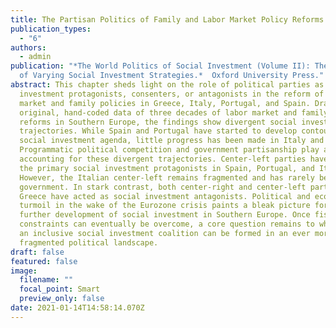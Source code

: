 ```yaml
---
title: The Partisan Politics of Family and Labor Market Policy Reforms in Southern Europe
publication_types:
  - "6"
authors:
  - admin
publication: "*The World Politics of Social Investment (Volume II): The Politics
  of Varying Social Investment Strategies.*  Oxford University Press."
abstract: This chapter sheds light on the role of political parties as social
  investment protagonists, consenters, or antagonists in the reform of labor
  market and family policies in Greece, Italy, Portugal, and Spain. Drawing on
  original, hand-coded data of three decades of labor market and family policy
  reforms in Southern Europe, the findings show divergent social investment
  trajectories. While Spain and Portugal have started to develop contours of a
  social investment agenda, little progress has been made in Italy and Greece.
  Programmatic political competition and government partisanship play a role in
  accounting for these divergent trajectories. Center-left parties have acted as
  the primary social investment protagonists in Spain, Portugal, and Italy.
  However, the Italian center-left remains fragmented and has rarely been in
  government. In stark contrast, both center-right and center-left parties in
  Greece have acted as social investment antagonists. Political and economic
  turmoil in the wake of the Eurozone crisis paints a bleak picture for the
  further development of social investment in Southern Europe. Once fiscal
  constraints can eventually be overcome, a core question remains to what extent
  an inclusive social investment coalition can be formed in an ever more
  fragmented political landscape.
draft: false
featured: false
image:
  filename: ""
  focal_point: Smart
  preview_only: false
date: 2021-01-14T14:58:14.070Z
---
```

